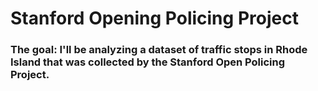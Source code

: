 # Stanford Opening Policing Project
### The goal: I'll be analyzing a dataset of traffic stops in Rhode Island that was collected by the Stanford Open Policing Project.
